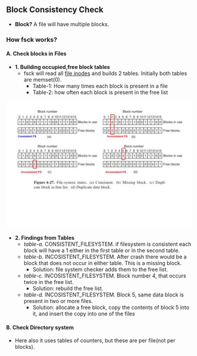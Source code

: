 ## Block Consistency Check
- **Block?** A file will have multiple blocks.

### How fsck works?
#### A. Check blocks in Files
- **1. Building occupied,free block tables**
  - fsck will read all [file inodes](../I_Node_IndexNode.md) and builds 2 tables. Initially both tables are memset(0).
    - Table-1: How many times each block is present in a file
    - Table-2: how often each block is present in the free list

<img src="filesystem-consistency-check.jpg" width=500 />

- **2. Findings from Tables**
  - *table-a.* CONSISTENT_FILESYSTEM. if filesystem is consistent each block will have a 1 either in the first table or in the second table.
  - *table-b.* INCOSISTENT_FILESYSTEM. After crash there would be a block that does not occur in either table. This is a missing block.
    - Solution: file system checker adds them to the free list.
  - *table-c.* INCOSISTENT_FILESYSTEM. Block number 4, that occurs twice in the free list.
    - Solution: rebuild the free list.
  - *table-d.* INCOSISTENT_FILESYSTEM. Block 5, same data block is present in two or more files.
    - Solution:  allocate a free block, copy the contents of block 5 into it, and insert the copy into one of the files

#### B. Check Directory system
- Here also it uses tables of counters, but these are per file(not per blocks).

